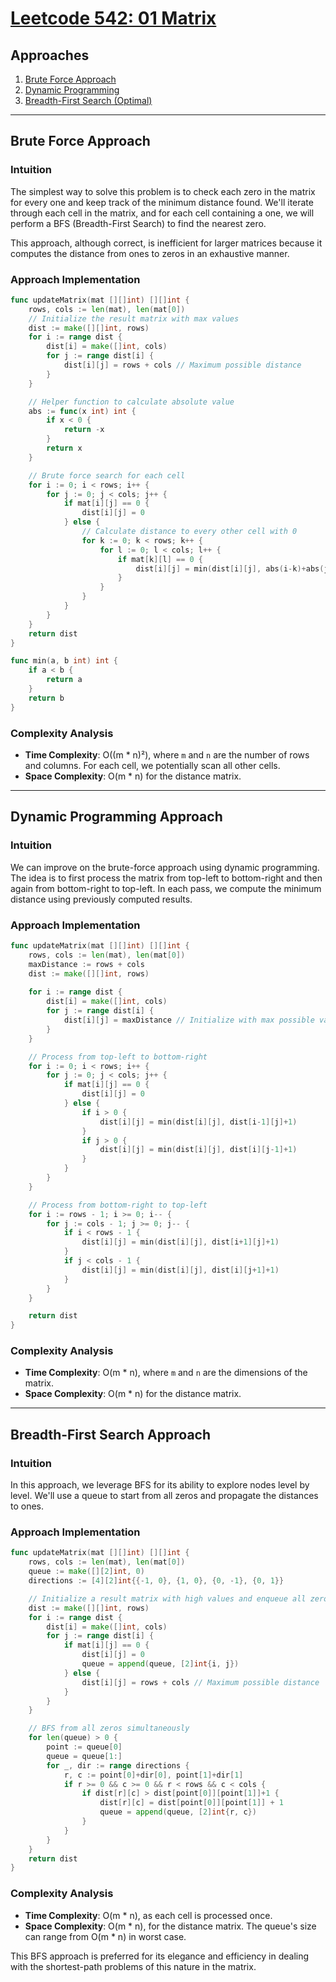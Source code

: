 # [Leetcode 542: 01 Matrix](https://leetcode.com/problems/01-matrix/)

## Approaches
1. [Brute Force Approach](#brute-force-approach)
2. [Dynamic Programming](#dynamic-programming-approach)
3. [Breadth-First Search (Optimal)](#breadth-first-search-approach)

---

## Brute Force Approach

### Intuition
The simplest way to solve this problem is to check each zero in the matrix for every one and keep track of the minimum distance found. We'll iterate through each cell in the matrix, and for each cell containing a one, we will perform a BFS (Breadth-First Search) to find the nearest zero.

This approach, although correct, is inefficient for larger matrices because it computes the distance from ones to zeros in an exhaustive manner.

### Approach Implementation

```go
func updateMatrix(mat [][]int) [][]int {
    rows, cols := len(mat), len(mat[0])
    // Initialize the result matrix with max values
    dist := make([][]int, rows)
    for i := range dist {
        dist[i] = make([]int, cols)
        for j := range dist[i] {
            dist[i][j] = rows + cols // Maximum possible distance
        }
    }

    // Helper function to calculate absolute value
    abs := func(x int) int {
        if x < 0 {
            return -x
        }
        return x
    }

    // Brute force search for each cell
    for i := 0; i < rows; i++ {
        for j := 0; j < cols; j++ {
            if mat[i][j] == 0 {
                dist[i][j] = 0
            } else {
                // Calculate distance to every other cell with 0
                for k := 0; k < rows; k++ {
                    for l := 0; l < cols; l++ {
                        if mat[k][l] == 0 {
                            dist[i][j] = min(dist[i][j], abs(i-k)+abs(j-l))
                        }
                    }
                }
            }
        }
    }
    return dist
}

func min(a, b int) int {
    if a < b {
        return a
    }
    return b
}
```

### Complexity Analysis
- **Time Complexity**: O((m * n)²), where `m` and `n` are the number of rows and columns. For each cell, we potentially scan all other cells.
- **Space Complexity**: O(m * n) for the distance matrix.

---

## Dynamic Programming Approach

### Intuition
We can improve on the brute-force approach using dynamic programming. The idea is to first process the matrix from top-left to bottom-right and then again from bottom-right to top-left. In each pass, we compute the minimum distance using previously computed results.

### Approach Implementation

```go
func updateMatrix(mat [][]int) [][]int {
    rows, cols := len(mat), len(mat[0])
    maxDistance := rows + cols
    dist := make([][]int, rows)
    
    for i := range dist {
        dist[i] = make([]int, cols)
        for j := range dist[i] {
            dist[i][j] = maxDistance // Initialize with max possible value
        }
    }

    // Process from top-left to bottom-right
    for i := 0; i < rows; i++ {
        for j := 0; j < cols; j++ {
            if mat[i][j] == 0 {
                dist[i][j] = 0
            } else {
                if i > 0 {
                    dist[i][j] = min(dist[i][j], dist[i-1][j]+1)
                }
                if j > 0 {
                    dist[i][j] = min(dist[i][j], dist[i][j-1]+1)
                }
            }
        }
    }

    // Process from bottom-right to top-left
    for i := rows - 1; i >= 0; i-- {
        for j := cols - 1; j >= 0; j-- {
            if i < rows - 1 {
                dist[i][j] = min(dist[i][j], dist[i+1][j]+1)
            }
            if j < cols - 1 {
                dist[i][j] = min(dist[i][j], dist[i][j+1]+1)
            }
        }
    }

    return dist
}
```

### Complexity Analysis
- **Time Complexity**: O(m * n), where `m` and `n` are the dimensions of the matrix.
- **Space Complexity**: O(m * n) for the distance matrix.

---

## Breadth-First Search Approach

### Intuition
In this approach, we leverage BFS for its ability to explore nodes level by level. We'll use a queue to start from all zeros and propagate the distances to ones.

### Approach Implementation

```go
func updateMatrix(mat [][]int) [][]int {
    rows, cols := len(mat), len(mat[0])
    queue := make([][2]int, 0)
    directions := [4][2]int{{-1, 0}, {1, 0}, {0, -1}, {0, 1}}

    // Initialize a result matrix with high values and enqueue all zeros
    dist := make([][]int, rows)
    for i := range dist {
        dist[i] = make([]int, cols)
        for j := range dist[i] {
            if mat[i][j] == 0 {
                dist[i][j] = 0
                queue = append(queue, [2]int{i, j})
            } else {
                dist[i][j] = rows + cols // Maximum possible distance
            }
        }
    }

    // BFS from all zeros simultaneously
    for len(queue) > 0 {
        point := queue[0]
        queue = queue[1:]
        for _, dir := range directions {
            r, c := point[0]+dir[0], point[1]+dir[1]
            if r >= 0 && c >= 0 && r < rows && c < cols {
                if dist[r][c] > dist[point[0]][point[1]]+1 {
                    dist[r][c] = dist[point[0]][point[1]] + 1
                    queue = append(queue, [2]int{r, c})
                }
            }
        }
    }
    return dist
}
```

### Complexity Analysis
- **Time Complexity**: O(m * n), as each cell is processed once.
- **Space Complexity**: O(m * n), for the distance matrix. The queue's size can range from O(m * n) in worst case.

This BFS approach is preferred for its elegance and efficiency in dealing with the shortest-path problems of this nature in the matrix.

